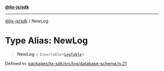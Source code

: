 [**@lix-js/sdk**](../README.md)

***

[@lix-js/sdk](../README.md) / NewLog

# Type Alias: NewLog

> **NewLog** = `Insertable`\<[`LogTable`](LogTable.md)\>

Defined in: [packages/lix-sdk/src/log/database-schema.ts:21](https://github.com/pzerelles/opral/blob/e1a1649dcf42f139cb42fdb0f4eb674e7e5863f4/packages/lix-sdk/src/log/database-schema.ts#L21)
